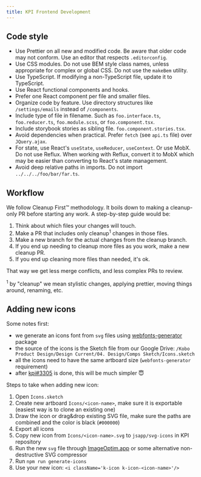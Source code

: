 ```yaml
---
title: KPI Frontend Development
---
```


## Code style

- Use Prettier on all new and modified code. Be aware that older code may not conform. Use an editor that respects `.editorconfig`.
- Use CSS modules. Do not use BEM style class names, unless appropriate for complex or global CSS. Do not use the `makeBem` utility.
- Use TypeScript. If modifying a non-TypeScript file, update it to TypeScript.
- Use React functional components and hooks.
- Prefer one React component per file and smaller files.
- Organize code by feature. Use directory structures like `/settings/emails` instead of `/components`.
- Include type of file in filename. Such as `foo.interface.ts`, `foo.reducer.ts`, `foo.module.scss`, or `foo.component.tsx`.
- Include storybook stories as sibling file. `foo.component.stories.tsx`.
- Avoid dependencies when practical. Prefer `fetch` (see `api.ts` file) over `JQuery.ajax`.
- For state, use React's `useState`, `useReducer`, `useContext`. Or use MobX. Do not use Reflux. When working with Reflux, convert it to MobX which may be easier than converting to React's state management.
- Avoid deep relative paths in imports. Do not import `../../../foo/bar/far.ts`.

## Workflow

We follow Cleanup First™ methodology. It boils down to making a cleanup-only PR before starting any work. A step-by-step guide would be:

1. Think about which files your changes will touch.
2. Make a PR that includes only cleanup<sup>1</sup> changes in those files.
3. Make a new branch for the actual changes from the cleanup branch.
4. If you end up needing to cleanup more files as you work, make a new cleanup PR.
5. If you end up cleaning more files than needed, it's ok.

That way we get less merge conflicts, and less complex PRs to review.

<sup>1</sup> by "cleanup" we mean stylistic changes, applying prettier, moving things around, renaming, etc.

## Adding new icons

Some notes first:

- we generate an icons font from `svg` files using [webfonts-generator](https://www.npmjs.com/package/webfonts-generator) package
- the source of the icons is the Sketch file from our Google Drive: `/Kobo Product Design/Design Current/04. Design/Comps Sketch/Icons.sketch`
- all the icons need to have the same artboard size (`webfonts-generator` requirement)
- after [kpi#3305](https://github.com/kobotoolbox/kpi/issues/3305) is done, this will be much simpler 😇

Steps to take when adding new icon:

1. Open `Icons.sketch`
2. Create new artboard `Icons/<icon-name>`, make sure it is exportable (easiest way is to clone an existing one)
3. Draw the icon or drag&drop existing SVG file, make sure the paths are combined and the color is black (`#000000`)
4. Export all icons
5. Copy new icon from `Icons/<icon-name>.svg` to `jsapp/svg-icons` in KPI repository
6. Run the new `svg` file through [ImageOptim.app](https://imageoptim.com) or some alternative non-destructive SVG compressor
7. Run `npm run generate-icons`
8. Use your new icon: `<i className='k-icon k-icon-<icon-name>'/>`
